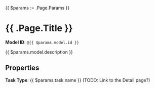 {{ $params := .Page.Params }}
# {{ .Page.Title }}

**Model ID**: `@{{ $params.model.id }}`

{{ $params.model.description }}

## Properties

**Task Type**: {{ $params.task.name }} (TODO: Link to the Detail page?)
